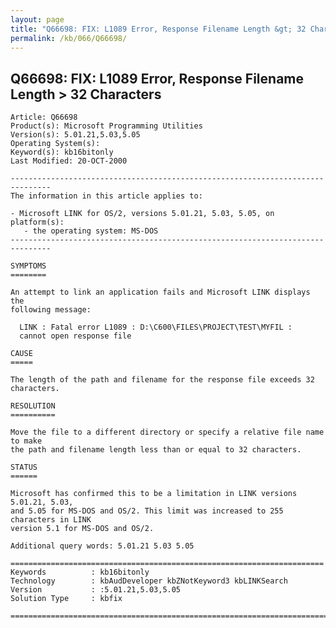 ```yaml
---
layout: page
title: "Q66698: FIX: L1089 Error, Response Filename Length &gt; 32 Characters"
permalink: /kb/066/Q66698/
---
```


## Q66698: FIX: L1089 Error, Response Filename Length &gt; 32 Characters

	Article: Q66698
	Product(s): Microsoft Programming Utilities
	Version(s): 5.01.21,5.03,5.05
	Operating System(s): 
	Keyword(s): kb16bitonly
	Last Modified: 20-OCT-2000
	
	-------------------------------------------------------------------------------
	The information in this article applies to:
	
	- Microsoft LINK for OS/2, versions 5.01.21, 5.03, 5.05, on platform(s):
	   - the operating system: MS-DOS 
	-------------------------------------------------------------------------------
	
	SYMPTOMS
	========
	
	An attempt to link an application fails and Microsoft LINK displays the
	following message:
	
	  LINK : Fatal error L1089 : D:\C600\FILES\PROJECT\TEST\MYFIL :
	  cannot open response file
	
	CAUSE
	=====
	
	The length of the path and filename for the response file exceeds 32 characters.
	
	RESOLUTION
	==========
	
	Move the file to a different directory or specify a relative file name to make
	the path and filename length less than or equal to 32 characters.
	
	STATUS
	======
	
	Microsoft has confirmed this to be a limitation in LINK versions 5.01.21, 5.03,
	and 5.05 for MS-DOS and OS/2. This limit was increased to 255 characters in LINK
	version 5.1 for MS-DOS and OS/2.
	
	Additional query words: 5.01.21 5.03 5.05
	
	======================================================================
	Keywords          : kb16bitonly 
	Technology        : kbAudDeveloper kbZNotKeyword3 kbLINKSearch
	Version           : :5.01.21,5.03,5.05
	Solution Type     : kbfix
	
	=============================================================================
	
